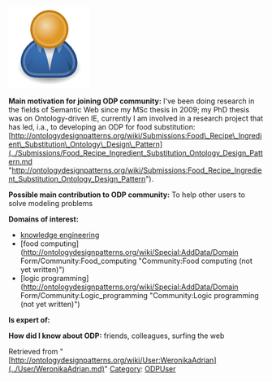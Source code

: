 [![Image:ODPUser.png](../images/a/a6/ODPUser.png)](../Image/ODPUser.png.md "Image:ODPUser.png")




  





__Main motivation for joining ODP community:__ I've been doing research in the fields of Semantic Web since my MSc thesis in 2009; my PhD thesis was on Ontology-driven IE, currently I am involved in a research project that has led, i.a., to developing an ODP for food substitution: [http://ontologydesignpatterns.org/wiki/Submissions:Food\_Recipe\_Ingredient\_Substitution\_Ontology\_Design\_Pattern](../Submissions/Food_Recipe_Ingredient_Substitution_Ontology_Design_Pattern.md "http://ontologydesignpatterns.org/wiki/Submissions:Food_Recipe_Ingredient_Substitution_Ontology_Design_Pattern").


__Possible main contribution to ODP community:__ To help other users to solve modeling problems


__Domains of interest:__



* [knowledge engineering](../Community/Knowledge_engineering.md "Community:Knowledge engineering")
* [food computing](http://ontologydesignpatterns.org/wiki/Special:AddData/Domain Form/Community:Food_computing "Community:Food computing (not yet written)")
* [logic programming](http://ontologydesignpatterns.org/wiki/Special:AddData/Domain Form/Community:Logic_programming "Community:Logic programming (not yet written)")


__Is expert of:__


  

__How did I know about ODP:__ friends, colleagues, surfing the web






Retrieved from "[http://ontologydesignpatterns.org/wiki/User:WeronikaAdrian](../User/WeronikaAdrian.md)"
 [Category](http://ontologydesignpatterns.org/wiki/Special:Categories "Special:Categories"): [ODPUser](../Category/ODPUser.md "Category:ODPUser")